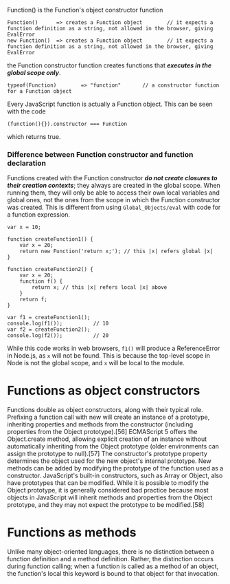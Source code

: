Function() is the Function's object constructor function

    Function()      => creates a Function object        // it expects a function definition as a string, not allowed in the browser, giving EvalError 
    new Function()  => creates a Function object        // it expects a function definition as a string, not allowed in the browser, giving EvalError

the Function constructor function creates functions that **_executes in the global scope only_**.

    typeof(Function)        => "function"       // a constructor function for a Function object

Every JavaScript function is actually a Function object. This can be seen with the code

    (function(){}).constructor === Function

which returns true.

### Difference between Function constructor and function declaration

Functions created with the Function constructor **_do not create closures to their creation contexts_**; they always are created in the global scope. When running them, they will only be able to access their own local variables and global ones, not the ones from the scope in which the Function constructor was created. This is different from using `Global_Objects/eval` with code for a function expression.

    var x = 10;

    function createFunction1() {
        var x = 20;
        return new Function('return x;'); // this |x| refers global |x|
    }

    function createFunction2() {
        var x = 20;
        function f() {
            return x; // this |x| refers local |x| above
        }
        return f;
    }

    var f1 = createFunction1();
    console.log(f1());          // 10
    var f2 = createFunction2();
    console.log(f2());          // 20

While this code works in web browsers, `f1()` will produce a ReferenceError in Node.js, as `x` will not be found. This is because the top-level scope in Node is not the global scope, and `x` will be local to the module.


# Functions as object constructors

Functions double as object constructors, along with their typical role. Prefixing a function call with new will create an instance of a prototype, inheriting properties and methods from the constructor (including properties from the Object prototype).[56] ECMAScript 5 offers the Object.create method, allowing explicit creation of an instance without automatically inheriting from the Object prototype (older environments can assign the prototype to null).[57] The constructor's prototype property determines the object used for the new object's internal prototype. New methods can be added by modifying the prototype of the function used as a constructor. JavaScript's built-in constructors, such as Array or Object, also have prototypes that can be modified. While it is possible to modify the Object prototype, it is generally considered bad practice because most objects in JavaScript will inherit methods and properties from the Object prototype, and they may not expect the prototype to be modified.[58]

# Functions as methods

Unlike many object-oriented languages, there is no distinction between a function definition and a method definition. Rather, the distinction occurs during function calling; when a function is called as a method of an object, the function's local this keyword is bound to that object for that invocation.